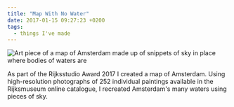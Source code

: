 ```yaml
---
title: "Map With No Water"
date: 2017-01-15 09:27:23 +0200
tags:
  - things I've made
---
```


![Art piece of a map of Amsterdam made up of snippets of sky in place where bodies of waters are](/img/photos/2017-01-15.png)

As part of the Rijksstudio Award 2017 I created a map of Amsterdam. Using high-resolution photographs of 252 individual paintings available in the Rijksmuseum online catalogue, I recreated Amsterdam's many waters using pieces of sky.
